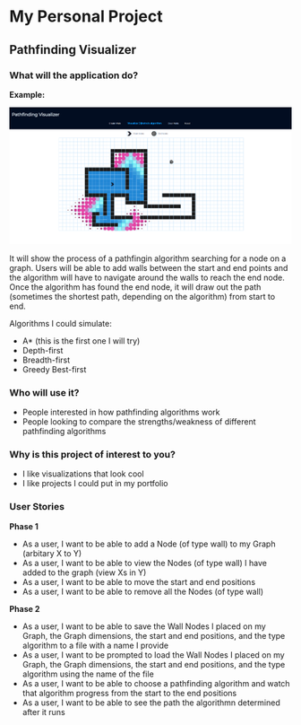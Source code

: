 # My Personal Project

## Pathfinding Visualizer


### What will the application do?

**Example:**

![alt text](image.png)

It will show the process of a pathfingin algorithm searching for a node on a graph. Users will be able to add walls between the start and end points and the algorithm will have to navigate around the walls to reach the end node. Once the algorithm has found the end node, it will draw out the path (sometimes the shortest path, depending on the algorithm) from start to end. 

Algorithms I could simulate:
- A* (this is the first one I will try)
- Depth-first
- Breadth-first
- Greedy Best-first

### Who will use it?

- People interested in how pathfinding algorithms work
- People looking to compare the strengths/weakness of different pathfinding algorithms

### Why is this project of interest to you?

- I like visualizations that look cool
- I like projects I could put in my portfolio

### User Stories

**Phase 1**

- As a user, I want to be able to add a Node (of type wall) to my Graph (arbitary X to Y)
- As a user, I want to be able to view the Nodes (of type wall) I have added to the graph (view Xs in Y)
- As a user, I want to be able to move the start and end positions
- As a user, I want to be able to remove all the Nodes (of type wall)

**Phase 2**

- As a user, I want to be able to save the Wall Nodes I placed on my Graph, the Graph dimensions, the start and end positions, and the type algorithm to a file with a name I provide
- As a user, I want to be prompted to load the Wall Nodes I placed on my Graph, the Graph dimensions, the start and end positions, and the type algorithm using the name of the file
- As a user, I want to be able to choose a pathfinding algorithm and watch that algorithm progress from the start to the end positions
- As a user, I want to be able to see the path the algorithmn determined after it runs

